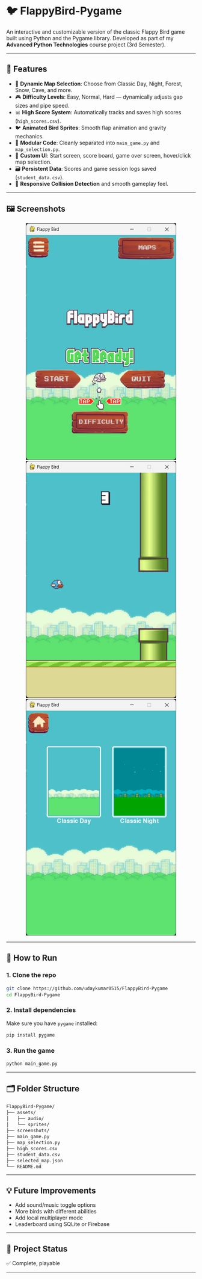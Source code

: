 # 🐦 FlappyBird-Pygame

An interactive and customizable version of the classic Flappy Bird game built using Python and the Pygame library. Developed as part of my **Advanced Python Technologies** course project (3rd Semester).

---

## 🎯 Features

- 🔄 **Dynamic Map Selection**: Choose from Classic Day, Night, Forest, Snow, Cave, and more.
- 🎮 **Difficulty Levels**: Easy, Normal, Hard — dynamically adjusts gap sizes and pipe speed.
- 📊 **High Score System**: Automatically tracks and saves high scores (`high_scores.csv`).
- 🐦 **Animated Bird Sprites**: Smooth flap animation and gravity mechanics.
- 📁 **Modular Code**: Cleanly separated into `main_game.py` and `map_selection.py`.
- 📸 **Custom UI**: Start screen, score board, game over screen, hover/click map selection.
- 🗃️ **Persistent Data**: Scores and game session logs saved (`student_data.csv`).
- 🧪 **Responsive Collision Detection** and smooth gameplay feel.

---

## 🖼️ Screenshots


<p align="center">
  <img src="screenshots/start.png" alt="Start Screen" width="400"/><br>
  <img src="screenshots/gameplay.png" alt="Gameplay" width="400"/><br>
  <img src="screenshots/maps.png" alt="Map Selection" width="400"/>
</p>

---

## 🚀 How to Run

### 1. Clone the repo

```bash
git clone https://github.com/udaykumar0515/FlappyBird-Pygame
cd FlappyBird-Pygame
```

### 2. Install dependencies

Make sure you have `pygame` installed:

```bash
pip install pygame
```

### 3. Run the game

```bash
python main_game.py
```

---

## 🗂️ Folder Structure

```
FlappyBird-Pygame/
├── assets/
│   ├── audio/         
│   └── sprites/       
├── screenshots/       
├── main_game.py       
├── map_selection.py   
├── high_scores.csv   
├── student_data.csv   
├── selected_map.json  
└── README.md
```

---

## 💡 Future Improvements

* Add sound/music toggle options  
* More birds with different abilities  
* Add local multiplayer mode  
* Leaderboard using SQLite or Firebase  

---

## 🏁 Project Status

✅ Complete, playable  

---
